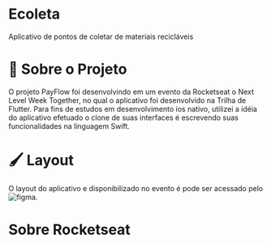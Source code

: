 # Ecoleta
 Aplicativo de pontos de coletar de materiais recicláveis
 
 


# 🔖 Sobre o Projeto


O projeto PayFlow foi desenvolvindo em um evento da Rocketseat o Next Level Week Together, no qual o aplicativo foi desenvolvido na Trilha de Flutter. Para fins de estudos em desenvolvimento ios nativo, utilizei a idéia do aplicativo efetuado o clone de suas interfaces é escrevendo suas funcionalidades na linguagem Swift.



 
# 🖌 Layout

O layout do aplicativo e disponibilizado no evento é pode ser acessado pelo ![figma](https://www.figma.com/file/kLK7FYnWKMoN68sQXcSniu/PayFlow?node-id=0%3A1). 


# Sobre Rocketseat
